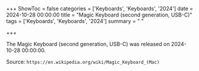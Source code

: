 +++
ShowToc = false
categories = ['Keyboards', 'Keyboards', '2024']
date = 2024-10-28 00:00:00
title = "Magic Keyboard (second generation, USB-C)"
tags = ['Keyboards', 'Keyboards', '2024']
summary = " "

+++

The Magic Keyboard (second generation, USB-C) was released on 2024-10-28 00:00:00.

Source: `https://en.wikipedia.org/wiki/Magic_Keyboard_(Mac)`


